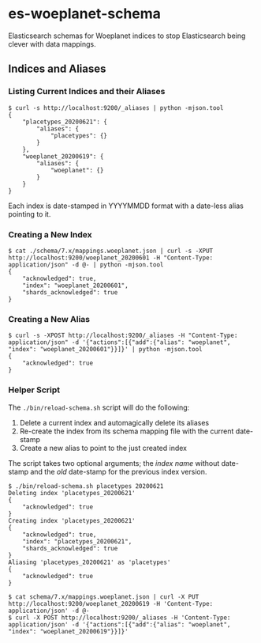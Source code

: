 # es-woeplanet-schema

Elasticsearch schemas for Woeplanet indices to stop Elasticsearch being clever with data mappings.

## Indices and Aliases

### Listing Current Indices and their Aliases

```
$ curl -s http://localhost:9200/_aliases | python -mjson.tool
{
    "placetypes_20200621": {
        "aliases": {
            "placetypes": {}
        }
    },
    "woeplanet_20200619": {
        "aliases": {
            "woeplanet": {}
        }
    }
}
```

Each index is date-stamped in YYYYMMDD format with a date-less alias pointing to it.

### Creating a New Index

```
$ cat ./schema/7.x/mappings.woeplanet.json | curl -s -XPUT http://localhost:9200/woeplanet_20200601 -H "Content-Type: application/json" -d @- | python -mjson.tool
{
    "acknowledged": true,
    "index": "woeplanet_20200601",
    "shards_acknowledged": true
}
```

### Creating a New Alias

```
$ curl -s -XPOST http://localhost:9200/_aliases -H "Content-Type: application/json" -d '{"actions":[{"add":{"alias": "woeplanet", "index": "woeplanet_20200601"}}]}' | python -mjson.tool
{
    "acknowledged": true
}
```

### Helper Script

The `./bin/reload-schema.sh` script will do the following:

1. Delete a current index and automagically delete its aliases
2. Re-create the index from its schema mapping file with the current date-stamp
3. Create a new alias to point to the just created index

The script takes two optional arguments; the _index name_ without date-stamp and the _old_ date-stamp for the previous index version.

```
$ ./bin/reload-schema.sh placetypes 20200621
Deleting index 'placetypes_20200621'
{
    "acknowledged": true
}
Creating index 'placetypes_20200621'
{
    "acknowledged": true,
    "index": "placetypes_20200621",
    "shards_acknowledged": true
}
Aliasing 'placetypes_20200621' as 'placetypes'
{
    "acknowledged": true
}
```

```
$ cat schema/7.x/mappings.woeplanet.json | curl -X PUT http://localhost:9200/woeplanet_20200619 -H 'Content-Type: application/json' -d @-
$ curl -X POST http://localhost:9200/_aliases -H 'Content-Type: application/json' -d '{"actions":[{"add":{"alias": "woeplanet", "index": "woeplanet_20200619"}}]}'
```
